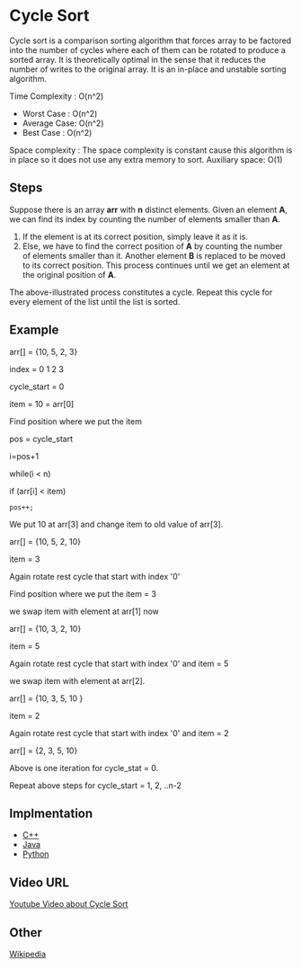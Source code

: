 # Cycle Sort

Cycle sort is a comparison sorting algorithm that forces array to be factored into the number of cycles where each of them can be rotated to produce a sorted array. It is theoretically optimal in the sense that it reduces the number of writes to the original array.
It is an in-place and unstable sorting algorithm.

Time Complexity : O(n^2) 
- Worst Case : O(n^2) 
- Average Case: O(n^2) 
- Best Case : O(n^2)

Space complexity :
The space complexity is constant cause this algorithm is in place so it does not use any extra memory to sort.
Auxiliary space: O(1)

## Steps

Suppose there is an array **arr** with **n** distinct elements. Given an element **A**, we can find its index by counting the number of elements smaller than **A**.

1. If the element is at its correct position, simply leave it as it is.
2. Else, we have to find the correct position of **A** by counting the number of elements smaller than it. Another element **B** is replaced to be moved to its correct position. This process continues until we get an element at the original position of **A**.

The above-illustrated process constitutes a cycle. Repeat this cycle for every element of the list until the list is sorted.

## Example

arr[] = {10, 5, 2, 3}

 index =  0   1   2   3

cycle_start = 0 

item = 10 = arr[0]

Find position where we put the item  

pos = cycle_start

i=pos+1

while(i < n)

if (arr[i] < item) 

    pos++;

We put 10 at arr[3] and change item to 
old value of arr[3].

arr[] = {10, 5, 2, 10} 

item = 3 

Again rotate rest cycle that start with index '0' 

Find position where we put the item = 3 

we swap item with element at arr[1] now 

arr[] = {10, 3, 2, 10} 

item = 5

Again rotate rest cycle that start with index '0' and item = 5 

we swap item with element at arr[2].

arr[] = {10, 3, 5, 10 } 

item = 2

Again rotate rest cycle that start with index '0' and item = 2

arr[] = {2, 3,  5, 10}  

Above is one iteration for cycle_stat = 0.

Repeat above steps for cycle_start = 1, 2, ..n-2

## Implmentation

- [C++](algorithms\CPlusPlus\Sorting\cycle-sort.cpp)
- [Java](algorithms\Java\sorting\cyclic-sort.java)
- [Python](algorithms\Python\sorting\count-sort.py)

## Video URL

[Youtube Video about Cycle Sort](https://youtu.be/gZNOM_yMdSQ)

## Other

[Wikipedia](https://en.wikipedia.org/wiki/Cycle_sort)